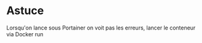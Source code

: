 # Astuce
Lorsqu'on lance sous Portainer on voit pas les erreurs, lancer le conteneur via Docker run
